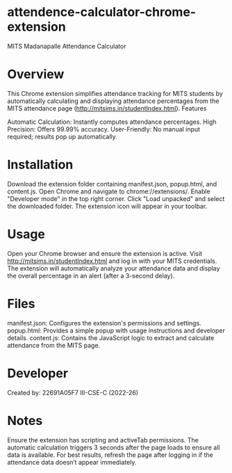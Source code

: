# attendence-calculator-chrome-extension
MITS Madanapalle Attendance Calculator
# Overview
This Chrome extension simplifies attendance tracking for MITS students by automatically calculating and displaying attendance percentages from the MITS attendance page (http://mitsims.in/studentIndex.html).
Features

Automatic Calculation: Instantly computes attendance percentages.
High Precision: Offers 99.99% accuracy.
User-Friendly: No manual input required; results pop up automatically.

# Installation

Download the extension folder containing manifest.json, popup.html, and content.js.
Open Chrome and navigate to chrome://extensions/.
Enable "Developer mode" in the top right corner.
Click "Load unpacked" and select the downloaded folder.
The extension icon will appear in your toolbar.

# Usage

Open your Chrome browser and ensure the extension is active.
Visit http://mitsims.in/studentIndex.html and log in with your MITS credentials.
The extension will automatically analyze your attendance data and display the overall percentage in an alert (after a 3-second delay).

# Files

manifest.json: Configures the extension's permissions and settings.
popup.html: Provides a simple popup with usage instructions and developer details.
content.js: Contains the JavaScript logic to extract and calculate attendance from the MITS page.

# Developer

Created by: 22691A05F7 III-CSE-C (2022-26)

# Notes

Ensure the extension has scripting and activeTab permissions.
The automatic calculation triggers 3 seconds after the page loads to ensure all data is available.
For best results, refresh the page after logging in if the attendance data doesn’t appear immediately.
